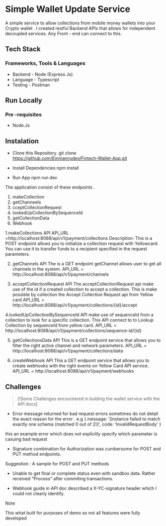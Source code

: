 ﻿# Simple Wallet Update Service 

A simple service to allow collections from mobile money wallets into your Crypto wallet . I created restful Backend APIs that allows for  independent decoupled services. Any Front - end  can connect to this.


## Tech Stack 
 ### Frameworks, Tools & Languages

* Backend - Node (Express Js)
* Language - Typescript
* Testing - Postman

## Run Locally
### Pre -requisites
* Node.Js

## Instalation

* Clone this Repository.
git clone https://github.com/Emmannydev/Fintech-Wallet-App.git

* Install Dependencies
npm install

* Run App
npm run dev



The application consist of these endpoints .
1. makeCollection
2. getChanneels
3. cceptCollectionRequest
4. lookedUpCollectionBySequenceId
5. getCollectionData
7. Webhook

1.makeCollections API
API_URL =http://localhost:8088/api/v1/payment/collections
Description: This is a POST endpoint allows you to initialize a collection request with Yellowcard. You can use it to transfer funds to a recipient specified in the request parameters.

2. getChannels API
The is a GET endpoint getChannel allows user to get all channels in the system.
API_URL = http://localhost:8088/api/v1/payment/channels


3. acceptCollectionRequest API
The acceptCollectionRequest api make use of the id if a created collection to accept a collection. This is make possible by collection the 
Accept Collection Request api from Yellow card
API_URL = http://localhost:8088/api/v1/payment/collections/{id}/accept

4.lookedUpCollectionBySequenceId API make use of sequenceId from a collection to look for a specific collection. This API connect to  to Lookup Collection by sequenceId from yellow card.
API_URL = http://localhost:8088/api/v1/payment/collections/sequence-id/{id}

5. getCollectionsData API
This is a GET endpoint service that allows you to filter the right active channel and network parameters.
API_URL = http://localhost:8088/api/v1/payment/collections/data

6. createWebhook API
This a GET endpoint service that allows you to create webhooks with the right events on Yellow Card API service.
API_URL = http://localhost:8088/api/v1/payment/webhooks

## Challenges
> [!Some Challenges encountered in bulding the wallet service with the API docs]
 

 * Error message returned  for bad request errors sometimes do not detail the exact reason for the error . 
    e.g {
  message: '[instance failed to match exactly one schema (matched 0 out of 2)]',
  code: 'InvalidRequestBody'
}

this an example error which does not explicitly specify which parameter is casuing bad request 

 * Signature combination for Authorization was cumbersome for POST and PUT method endpoints.
  
  Suggestion : A sample for POST and PUT methods

 * Unable to get final or complete status even with sandbox data. Rather received "Process" after commiting transactions. 

 * Webhook guide  in API doc described a  X-YC-signature header which I could not clearly identify.


> [!NOTE]
> This what built for purposes of demo so not all features were fully developed



